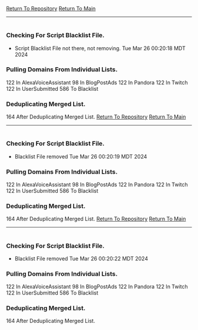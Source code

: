 [Return To Repository](https://github.com/DigitalWarrior/piholeparser/)
[Return To Main](https://github.com/DigitalWarrior/piholeparser/blob/master/RecentRunLogs/Mainlog.md)
____________________________________
# 
### Checking For Script Blacklist File.
* Script Blacklist File not there, not removing. Tue Mar 26 00:20:18 MDT 2024
### Pulling Domains From Individual Lists.
122 In AlexaVoiceAssistant
98 In BlogPostAds
122 In Pandora
122 In Twitch
122 In UserSubmitted
586 To Blacklist
### Deduplicating Merged List.
164 After Deduplicating Merged List.
[Return To Repository](https://github.com/DigitalWarrior/piholeparser/)
[Return To Main](https://github.com/DigitalWarrior/piholeparser/blob/master/RecentRunLogs/Mainlog.md)
____________________________________
# 
### Checking For Script Blacklist File.
* Blacklist File removed Tue Mar 26 00:20:19 MDT 2024
### Pulling Domains From Individual Lists.
122 In AlexaVoiceAssistant
98 In BlogPostAds
122 In Pandora
122 In Twitch
122 In UserSubmitted
586 To Blacklist
### Deduplicating Merged List.
164 After Deduplicating Merged List.
[Return To Repository](https://github.com/DigitalWarrior/piholeparser/)
[Return To Main](https://github.com/DigitalWarrior/piholeparser/blob/master/RecentRunLogs/Mainlog.md)
____________________________________
# 
### Checking For Script Blacklist File.
* Blacklist File removed Tue Mar 26 00:20:22 MDT 2024
### Pulling Domains From Individual Lists.
122 In AlexaVoiceAssistant
98 In BlogPostAds
122 In Pandora
122 In Twitch
122 In UserSubmitted
586 To Blacklist
### Deduplicating Merged List.
164 After Deduplicating Merged List.
